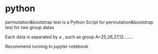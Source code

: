 # python
permutation&bootstrap test is a Python Script for permutation&bootstrap test for two group datas

Each data is separated by a ,
such as group A=25,26,27,12........

Recommend running in jupyter notebook
